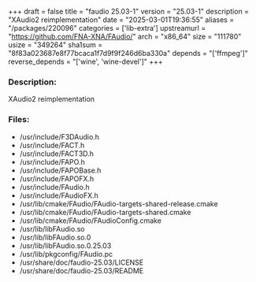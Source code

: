 +++
draft = false
title = "faudio 25.03-1"
version = "25.03-1"
description = "XAudio2 reimplementation"
date = "2025-03-01T19:36:55"
aliases = "/packages/220096"
categories = ['lib-extra']
upstreamurl = "https://github.com/FNA-XNA/FAudio/"
arch = "x86_64"
size = "111780"
usize = "349264"
sha1sum = "8f83a023687e8f77bcaca1f7d9f9f246d6ba330a"
depends = "['ffmpeg']"
reverse_depends = "['wine', 'wine-devel']"
+++
### Description: 
XAudio2 reimplementation

### Files: 
* /usr/include/F3DAudio.h
* /usr/include/FACT.h
* /usr/include/FACT3D.h
* /usr/include/FAPO.h
* /usr/include/FAPOBase.h
* /usr/include/FAPOFX.h
* /usr/include/FAudio.h
* /usr/include/FAudioFX.h
* /usr/lib/cmake/FAudio/FAudio-targets-shared-release.cmake
* /usr/lib/cmake/FAudio/FAudio-targets-shared.cmake
* /usr/lib/cmake/FAudio/FAudioConfig.cmake
* /usr/lib/libFAudio.so
* /usr/lib/libFAudio.so.0
* /usr/lib/libFAudio.so.0.25.03
* /usr/lib/pkgconfig/FAudio.pc
* /usr/share/doc/faudio-25.03/LICENSE
* /usr/share/doc/faudio-25.03/README
